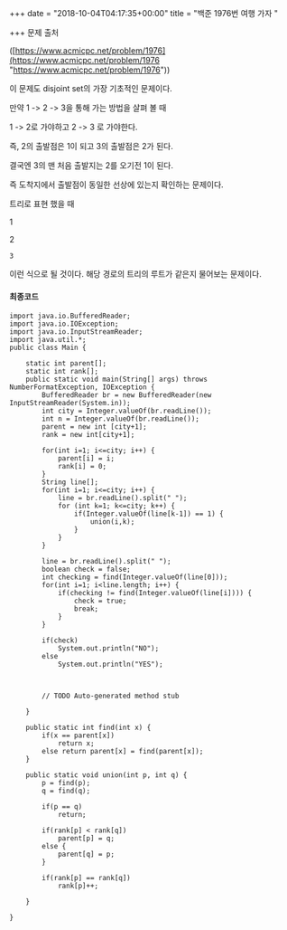 +++
date = "2018-10-04T04:17:35+00:00"
title = "백준 1976번 여행 가자 "

+++
문제 출처

([https://www.acmicpc.net/problem/1976](https://www.acmicpc.net/problem/1976 "https://www.acmicpc.net/problem/1976"))

이 문제도 disjoint set의 가장 기초적인 문제이다.

만약 1 -> 2 -> 3을 통해 가는 방법을 살펴 볼 때

1 -> 2로 가야하고 2 -> 3 로 가야한다.

즉, 2의 출발점은 1이 되고 3의 출발점은 2가 된다.

결국엔 3의 맨 처음 출발지는 2를 오기전 1이 된다.

즉 도착지에서 출발점이 동일한 선상에 있는지 확인하는 문제이다.

트리로 표현 했을 때

1

  2

    3

이런 식으로 될 것이다. 해당 경로의 트리의 루트가 같은지 물어보는 문제이다.

#### 최종코드

    import java.io.BufferedReader;
    import java.io.IOException;
    import java.io.InputStreamReader;
    import java.util.*;
    public class Main {
    
    	static int parent[];
    	static int rank[];
    	public static void main(String[] args) throws NumberFormatException, IOException {
    		BufferedReader br = new BufferedReader(new InputStreamReader(System.in));
    		int city = Integer.valueOf(br.readLine());
    		int n = Integer.valueOf(br.readLine());
    		parent = new int [city+1];
    		rank = new int[city+1];
    		
    		for(int i=1; i<=city; i++) {
    			parent[i] = i;
    			rank[i] = 0;
    		}
    		String line[];
    		for(int i=1; i<=city; i++) {
    			line = br.readLine().split(" ");
    			for (int k=1; k<=city; k++) {
    				if(Integer.valueOf(line[k-1]) == 1) {
    					union(i,k);
    				}
    			}
    		}
    		
    		line = br.readLine().split(" ");
    		boolean check = false;
    		int checking = find(Integer.valueOf(line[0]));
    		for(int i=1; i<line.length; i++) {
    			if(checking != find(Integer.valueOf(line[i]))) {
    				check = true; 
    				break;
    			}
    		}
    		
    		if(check)
    			System.out.println("NO");
    		else
    			System.out.println("YES");
    		
    		
    		
    		// TODO Auto-generated method stub
    
    	}
    	
    	public static int find(int x) {
    		if(x == parent[x])
    			return x;
    		else return parent[x] = find(parent[x]);
    	}
    	
    	public static void union(int p, int q) {
    		p = find(p);
    		q = find(q);
    		
    		if(p == q)
    			return;
    		
    		if(rank[p] < rank[q])
    			parent[p] = q;
    		else {
    			parent[q] = p;
    		}
    		
    		if(rank[p] == rank[q])
    			rank[p]++;
    		
    	}
    
    }
    